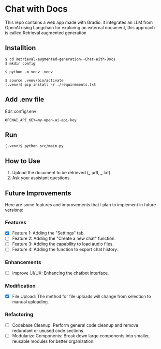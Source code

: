 # Chat with Docs

This repo contains a web app made with Gradio. it integrates an LLM from OpenAI using Langchain for exploring an external document, this approach is called Retrieval augmented generation

## Installtion

```shell
$ cd Retrieval-augmented-generation--Chat-With-Docs
$ mkdir config

$ python -m venv .venv

$ source .venv/bin/activate
(.venv)$ pip install -r ./requirements.txt
```

## Add .env file

Edit config/.env

```
OPENAI_API_KEY=my-open-ai-api-key
```

## Run

```shell
(.venv)$ python src/main.py
```

## How to Use

1. Upload the document to be retrieved (_.pdf, _.txt).
2. Ask your assistant questions.

## Future Improvements

Here are some features and improvements that I plan to implement in future versions:

### Features

- [x] Feature 1: Adding the "Settings" tab.
- [ ] Feature 2: Adding the "Create a new chat" function.
- [ ] Feature 3: Adding the capability to load audio files.
- [ ] Feature 4: Adding the function to export chat history.

### Enhancements

- [ ] Improve UI/UX: Enhancing the chatbot interface.

### Modification

- [x] File Upload: The method for file uploads will change from selection to manual uploading.

### Refactoring

- [ ] Codebase Cleanup: Perform general code cleanup and remove redundant or unused code sections.
- [ ] Modularize Components: Break down large components into smaller, reusable modules for better organization.
